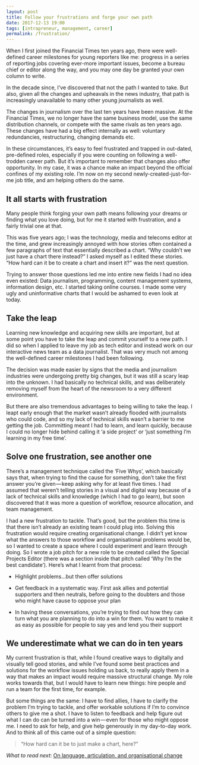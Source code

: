 ```yaml
---
layout: post
title: Follow your frustrations and forge your own path
date: 2017-12-13 19:00
tags: [intrapreneur, management, career]
permalink: /frustration/
---
```

When I first joined the Financial Times ten years ago, there were well-defined career milestones for young reporters like me: progress in a series of reporting jobs covering ever-more important issues, become a bureau chief or editor along the way, and you may one day be granted your own column to write.

In the decade since, I’ve discovered that not the path I wanted to take. But also, given all the changes and upheavals in the news industry, that path is increasingly unavailable to many other young journalists as well.

The changes in journalism over the last ten years have been massive. At the Financial Times, we no longer have the same business model, use the same distribution channels, or compete with the same rivals as ten years ago. These changes have had a big effect internally as well: voluntary redundancies, restructuring, changing demands etc.

In these circumstances, it’s easy to feel frustrated and trapped in out-dated, pre-defined roles, especially if you were counting on following a well-trodden career path. But it’s important to remember that changes also offer opportunity. In my case, it was a chance make an impact beyond the official confines of my existing role. I’m now on my second newly-created-just-for-me job title, and am helping others do the same.

## It all starts with frustration

Many people think forging your own path means following your dreams or finding what you love doing, but for me it started with frustration, and a fairly trivial one at that.

This was five years ago; I was the technology, media and telecoms editor at the time, and grew increasingly annoyed with how stories often contained a few paragraphs of text that essentially described a chart. “Why couldn’t we just have a chart there instead?” I asked myself as I edited these stories. “How hard can it be to create a chart and insert it?” was the next question.

Trying to answer those questions led me into entire new fields I had no idea even existed: Data journalism, programming, content management systems, information design, etc. I started taking online courses. I made some very ugly and uninformative charts that I would be ashamed to even look at today.

## Take the leap

Learning new knowledge and acquiring new skills are important, but at some point you have to take the leap and commit yourself to a new path. I did so when I applied to leave my job as tech editor and instead work on our interactive news team as a data journalist. That was very much not among the well-defined career milestones I had been following.

The decision was made easier by signs that the media and journalism industries were undergoing pretty big changes, but it was still a scary leap into the unknown. I had basically no technical skills, and was deliberately removing myself from the heart of the newsroom to a very different environment.

But there are also tremendous advantages to being willing to take the leap. I leapt early enough that the market wasn’t already flooded with journalists who could code, and so my lack of technical skills wasn’t a barrier to me getting the job. Committing meant I had to learn, and learn quickly, because I could no longer hide behind calling it ‘a side project’ or ‘just something I’m learning in my free time’.

## Solve one frustration, see another one

There’s a management technique called the ‘Five Whys’, which basically says that, when trying to find the cause for something, don’t take the first answer you’re given — keep asking why for at least five times. I had assumed that weren’t telling stories in a visual and digital way because of a lack of technical skills and knowledge (which I had to go learn), but soon discovered that it was more a question of workflow, resource allocation, and team management.

I had a new frustration to tackle. That’s good, but the problem this time is that there isn’t already an existing team I could plug into. Solving this frustration would require creating organisational change. I didn’t yet know what the answers to those workflow and organisational problems would be, so I wanted to create a space where I could experiment and learn through doing.
So I wrote a job pitch for a new role to be created called the Special Projects Editor (there was a section inside that pitch called ‘Why I’m the best candidate’). Here’s what I learnt from that process:

- Highlight problems…but then offer solutions

- Get feedback in a systematic way. First ask allies and potential supporters and then neutrals, before going to the doubters and those who might have cause to oppose your plan

- In having these conversations, you’re trying to find out how they can turn what you are planning to do into a win for them. You want to make it as easy as possible for people to say yes and lend you their support

## We underestimate what we can do in ten years

My current frustration is that, while I found creative ways to digitally and visually tell good stories, and while I’ve found some best practices and solutions for the workflow issues holding us back, to really apply them in a way that makes an impact would require massive structural change. My role works towards that, but I would have to learn new things: hire people and run a team for the first time, for example.

But some things are the same: I have to find allies, I have to clarify the problem I’m trying to tackle, and offer workable solutions if I’m to convince others to give me a shot. I have to listen to feedback and help figure out what I can do can be turned into a win — even for those who might oppose me. I need to ask for help, and give help generously in my day-to-day work.
And to think all of this came out of a simple question: 

> “How hard can it be to just make a chart, here?”

*What to read next*: [On language, articulation, and organisational change](/change-management/)
